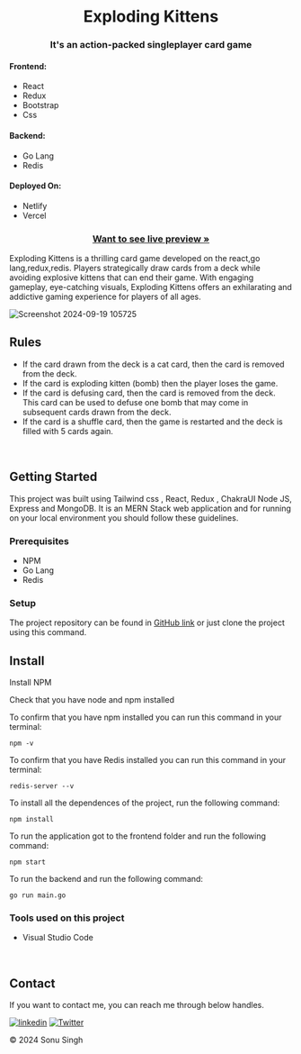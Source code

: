 <h1 align="center">Exploding Kittens</h1>

<h3 align="center">It's an action-packed singleplayer card game</h3>


<h4>Frontend:</h4>

<p >

 - React
 - Redux
 - Bootstrap
 - Css
 

</p>


<h4>Backend:</h4>

<p>

- Go Lang
- Redis

    
</p>

<h4 >Deployed On:</h4>

<ul>

   <li> Netlify </li>
   <li>Vercel</li>
 
</ul>




<h3 align="center"><a href="https://emittr-assignment-exploading-kittens-game.vercel.app/"><strong>Want to see live preview »</strong></a></h3>


Exploding Kittens is a thrilling card game developed on the  react,go lang,redux,redis. Players strategically draw cards from a deck while avoiding explosive kittens that can end their game. With engaging gameplay, eye-catching visuals, Exploding Kittens offers an exhilarating and addictive gaming experience for players of all ages.


![Screenshot 2024-09-19 105725](https://github.com/user-attachments/assets/ed07eb93-10dd-4ddf-99db-c16976f257d2)

## Rules
- If the card drawn from the deck is a cat card, then the card is removed from the deck.
- If the card is exploding kitten (bomb) then the player loses the game.
- If the card is defusing card, then the card is removed from the deck. This card can be used to defuse one bomb that may come in subsequent cards drawn from the deck.
- If the card is a shuffle card, then the game is restarted and the deck is filled with 5 cards again.



<br />



## Getting Started

This project was built using Tailwind css , React, Redux , ChakraUI Node JS, Express and MongoDB. It is an MERN Stack web application and for running on your local environment you should follow these guidelines.


### Prerequisites

- NPM 
- Go Lang
- Redis

### Setup


The project repository can be found in [GitHub link](https://github.com/sonu2k1/Emittr-Assignment-Exploading-Kittens-Game) or just clone the project using this command. 





## Install

Install NPM

Check that you have node and npm installed


To confirm that you have npm installed you can run this command in your terminal:


```
npm -v
```

To confirm that you have Redis installed you can run this command in your terminal:


```
redis-server --v
```


To install all the dependences of the project, run the following command:


```
npm install
```


To run the application got to the frontend folder and run the following command:

```
npm start
```

To run the backend and run the following command:

```
go run main.go 
```






### Tools used on this project

- Visual Studio Code


<br/>



## Contact

If you want to contact me, you can reach me through below handles.

[![linkedin](https://img.shields.io/badge/Sonu_Singh-0077B5?style=for-the-badge&logo=linkedin&logoColor=white)](https://www.linkedin.com/in/sonu-singh-429a86291)
[![Twitter](https://img.shields.io/badge/Sonu_Singh-20232A?style=for-the-badge&logo=Github&logoColor=white)](https://github.com/sonu2k1)

© 2024 Sonu Singh
